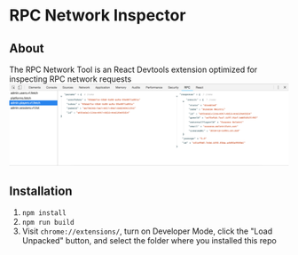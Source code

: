 # RPC Network Inspector

## About
The RPC Network Tool is an React Devtools extension optimized for inspecting RPC network requests
![Alt](images/demo.png "Demo")

## Installation

1. `npm install`
2. `npm run build`
3. Visit `chrome://extensions/`, turn on Developer Mode, click the "Load Unpacked" button, and select the folder where you installed this repo
